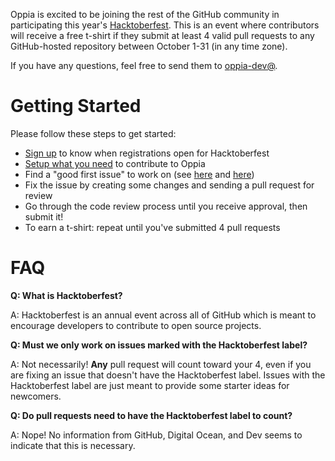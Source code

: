 Oppia is excited to be joining the rest of the GitHub community in participating this year's [Hacktoberfest](https://hacktoberfest.digitalocean.com/). This is an event where contributors will receive a free t-shirt if they submit at least 4 valid pull requests to any GitHub-hosted repository between October 1-31 (in any time zone).

If you have any questions, feel free to send them to [oppia-dev@](https://groups.google.com/forum/?fromgroups#!forum/oppia-dev).

# Getting Started
Please follow these steps to get started:

* [Sign up](https://hacktoberfest.digitalocean.com/) to know when registrations open for Hacktoberfest
* [Setup what you need](https://github.com/oppia/oppia/wiki/Contributing-code-to-Oppia#setting-things-up) to contribute to Oppia
* Find a "good first issue" to work on (see [here](https://github.com/oppia/oppia/wiki/Contributing-code-to-Oppia#finding-something-to-do) and [here](https://github.com/oppia/oppia/issues?q=is%3Aopen+is%3Aissue+label%3AHacktoberfest+no%3Aassignee))
* Fix the issue by creating some changes and sending a pull request for review
* Go through the code review process until you receive approval, then submit it!
* To earn a t-shirt: repeat until you've submitted 4 pull requests

# FAQ
**Q: What is Hacktoberfest?**

A: Hacktoberfest is an annual event across all of GitHub which is meant to encourage developers to contribute to open source projects.

**Q: Must we only work on issues marked with the Hacktoberfest label?**

A: Not necessarily! **Any** pull request will count toward your 4, even if you are fixing an issue that doesn't have the Hacktoberfest label. Issues with the Hacktoberfest label are just meant to provide some starter ideas for newcomers.

**Q: Do pull requests need to have the Hacktoberfest label to count?**

A: Nope! No information from GitHub, Digital Ocean, and Dev seems to indicate that this is necessary.